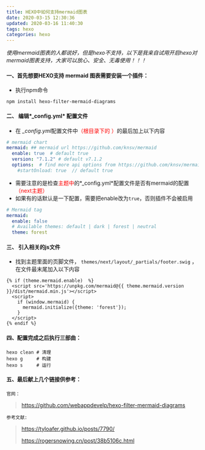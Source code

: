 ```yaml
---
title: HEXO中如何支持mermaid图表
date: 2020-03-15 12:30:36
updated: 2020-03-16 11:40:30
tags: hexo
categories: hexo
---
```


 *使用mermaid图表的人都说好，但是hexo不支持，以下是我亲自试用开启hexo对mermaid图表支持，大家可以放心、安全、无毒使用！！！*

<!-- more -->

#### 一、首先想要HEXO支持 mermaid 图表需要安装一个插件：

- 执行npm命令

```shell
npm install hexo-filter-mermaid-diagrams
```
#### 二、 编辑*_config.yml* 配置文件

-  在 *_config.yml*配置文件中<font color=red>（根目录下的 ）</font>的最后加上以下内容 

```yml
# mermaid chart
mermaid: ## mermaid url https://github.com/knsv/mermaid
  enable: true  # default true
  version: "7.1.2" # default v7.1.2
  options:  # find more api options from https://github.com/knsv/mermaid/blob/master/src/mermaidAPI.js
    #startOnload: true  // default true
```

- 需要注意的是检查<font color=red>主题中</font>的*_config.yml*配置文件是否有mermaid的配置<font color=red>（next主题）</font>
- 如果有的话默认是一下配置，需要把enable改为`true`，否则插件不会被启用

```yml
# Mermaid tag
mermaid:
  enable: false 
  # Available themes: default | dark | forest | neutral
  theme: forest
```

#### 三、 引入相关的js文件

-  找到主题里面的页脚文件， `themes/next/layout/_partials/footer.swig` ，在文件最末尾加入以下内容 

```
{% if (theme.mermaid.enable)  %}
  <script src='https://unpkg.com/mermaid@{{ theme.mermaid.version }}/dist/mermaid.min.js'></script>
  <script>
    if (window.mermaid) {
      mermaid.initialize({theme: 'forest'});
    }
  </script>
{% endif %}
```

#### 四、配置完成之后执行三部曲：

```shell
hexo clean # 清理
hexo g	   # 构建
hexo s     # 运行
```



#### 五、最后献上几个链接供参考：

`官网：`

>  [https://github.com/webappdevelp/hexo-filter-mermaid-diagrams ](https://github.com/webappdevelp/hexo-filter-mermaid-diagrams )

`参考文献:`

>[https://tyloafer.github.io/posts/7790/  ](https://tyloafer.github.io/posts/7790/    )
>
>[https://rogersnowing.cn/post/38b5106c.html ](https://rogersnowing.cn/post/38b5106c.html )




